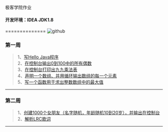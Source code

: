 极客学院作业
#### 开发环境：IDEA JDK1.8
==============
![github](http://img5.imgtn.bdimg.com/it/u=3615990054,3961558293&fm=21&gp=0.jpg "github")  


### 第一周
>1、[写Hello Java程序](https://github.com/lihuaye/jikexueyuan/tree/master/%E7%AC%AC%E4%B8%80%E5%91%A8/HelloJava)<br/>
>2、[在控制台输出0到100中的所有偶数](https://github.com/lihuaye/jikexueyuan/tree/master/%E7%AC%AC%E4%B8%80%E5%91%A8/EvenNumber)<br/>
>3、[在控制台打印出九九乘法表](https://github.com/lihuaye/jikexueyuan/tree/master/%E7%AC%AC%E4%B8%80%E5%91%A8/MultiplicationTable)<br/>
>4、[声明一个数组、并用循环输出数组的每一个元素](https://github.com/lihuaye/jikexueyuan/tree/master/%E7%AC%AC%E4%B8%80%E5%91%A8/Array)<br/>
>5、[写一个函数用于求出整数数组中的最大值](https://github.com/lihuaye/jikexueyuan/tree/master/%E7%AC%AC%E4%B8%80%E5%91%A8/MaxNumber)<br/>
----------------
### 第二周
>1、[创建1000个女朋友（名字随机，年龄随机10到20岁），并输出在控制台](https://github.com/lihuaye/jikexueyuan/tree/master/%E7%AC%AC%E4%BA%8C%E5%91%A8/GirlFriends)<br/>
>2、[解析LRC歌词](https://github.com/lihuaye/jikexueyuan/tree/master/%E7%AC%AC%E4%BA%8C%E5%91%A8/NewLyric)<br/>
----------------
